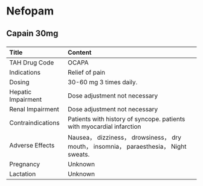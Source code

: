 # Nefopam

## Capain 30mg

##### 

| Title              | Content                                                                               |
|:-------------------|:--------------------------------------------------------------------------------------|
| TAH Drug Code      | OCAPA                                                                                 |
| Indications        | Relief of pain                                                                        |
| Dosing             | 30-60 mg 3 times daily.                                                               |
| Hepatic Impairment | Dose adjustment not necessary                                                         |
| Renal Impairment   | Dose adjustment not necessary                                                         |
| Contraindications  | Patients with history of syncope. patients with myocardial infarction                 |
| Adverse Effects    | Nausea， dizziness， drowsiness， dry mouth， insomnia， paraesthesia， Night sweats. |
| Pregnancy          | Unknown                                                                               |
| Lactation          | Unknown                                                                               |

